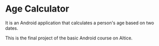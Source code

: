 # Age Calculator

It is an Android application that calculates a person's age based on two dates.

This is the final project of the basic Android course on Altice.